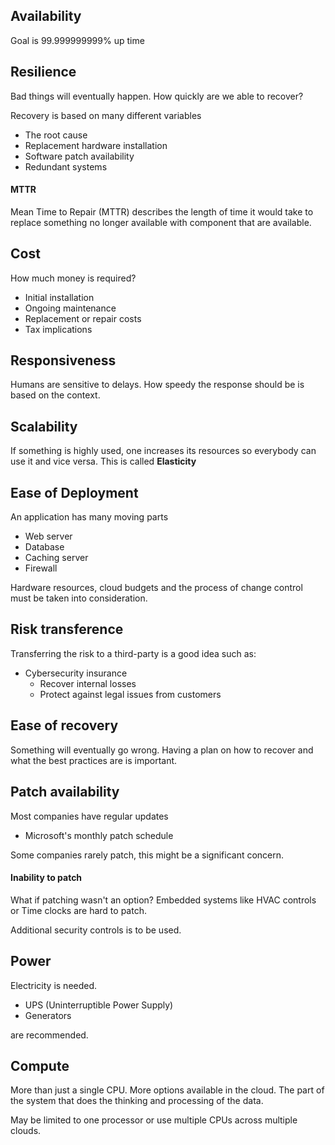 ## Availability

Goal is 99.999999999% up time
## Resilience

Bad things will eventually happen. How quickly are we able to recover?

Recovery is based on many different variables
- The root cause
- Replacement hardware installation
- Software patch availability
- Redundant systems

#### MTTR

Mean Time to Repair (MTTR) describes the length of time it would take to replace something no longer available with component that are available.

## Cost

How much money is required?
- Initial installation
- Ongoing maintenance
- Replacement or repair costs
- Tax implications

## Responsiveness

Humans are sensitive to delays. How speedy the response should be is based on the context.

## Scalability

If something is highly used, one increases its resources so everybody can use it and vice versa. This is called **Elasticity**

## Ease of Deployment

An application has many moving parts
- Web server
- Database
- Caching server
- Firewall

Hardware resources, cloud budgets and the process of change control must be taken into consideration.

## Risk transference

Transferring the risk to a third-party is a good idea such as:
- Cybersecurity insurance
	- Recover internal losses
	- Protect against legal issues from customers

## Ease of recovery

Something will eventually go wrong. Having a plan on how to recover and what the best practices are is important.

## Patch availability

Most companies have regular updates
- Microsoft's monthly patch schedule

Some companies rarely patch, this might be a significant concern.

#### Inability to patch

What if patching wasn't an option?
Embedded systems like HVAC controls or Time clocks are hard to patch.

Additional security controls is to be used.

## Power

Electricity is needed. 

- UPS (Uninterruptible Power Supply)
- Generators

are recommended.

## Compute

More than just a single CPU. More options available in the cloud. The part of the system that does the thinking and processing of the data.

May be limited to one processor or use multiple CPUs across multiple clouds.